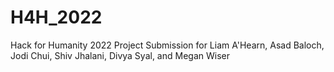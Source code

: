 # H4H_2022
Hack for Humanity 2022 Project Submission for Liam A'Hearn, Asad Baloch, Jodi Chui, Shiv Jhalani, Divya Syal, and Megan Wiser 
